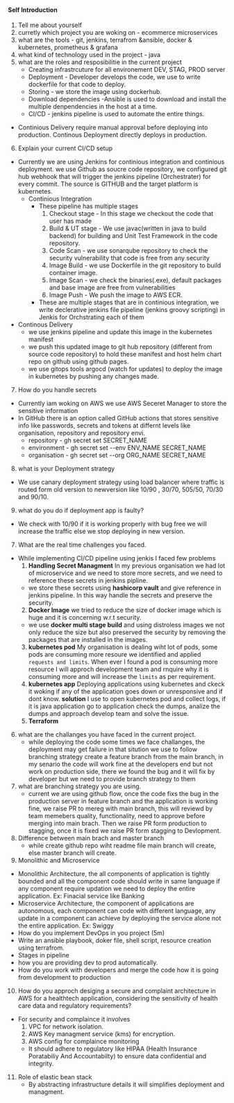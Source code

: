 #### Self Introduction
1. Tell me about yourself
2. curretly which project you are woking on  - ecommerce microservices
3. what are the tools - git, jenkins, terrafrom &ansible, docker & kubernetes, prometheus & grafana
4. what kind of technology used in the project - java
5. what are the roles and resposibilitie in the current project
    - Creating infrastrcuture for all environement DEV, STAG, PROD server
    - Deployment - Developer develops the code, we use to write dockerfile for that code to deploy.
    - Storing - we store the image using dockerhub.
    - Download dependencies -Ansible is used to download and install the multiple denpendencies in the host at a time.
    - CI/CD - jenkins pipeline is used to automate the entire things.
- Continious Delivery require manual approval before deploying into production. Continous Deployment directly deploys in production.
6. Explain your current CI/CD setup 
- Currently we are using Jenkins for continious integration and continious deployment. we use Github as soucre code repository, we configured git hub webhook that will trigger the jenkins pipeline (Orchestrater) for every commit. The source is GITHUB and the target platform is kubernetes. 
  - Continious Integration
    - These pipeline has multiple stages
        1. Checkout stage - In this stage we checkout the code that user has made
        2. Build & UT stage - We use javac(written in java to build backend) for building and Unit Test Framework in the code repository.
        3. Code Scan - we use sonarqube repository to check the security vulnerability that code is free from any security
        4. Image Build - we use Dockerfile in the git repository to build container image.
        5. Image Scan - we check the binaries(.exe), default packages and base image are free from  vulnerabilities 
        6. Image Push - We push the image to AWS ECR.
    - These are multiple stages that are in continious integration, we write declerative jenkins file pipeline (jenkins groovy scripting) in Jenkis for Orchstrating each of them
- Continous Delivery
    - we use jenkins pipeline and update this image in the kubernetes manifest
    - we push this updated image to git hub repository (different from source code repository) to hold these manifest and host  helm chart repo on github using github pages.
    - we use gitops tools argocd (watch for updates) to deploy the image in kubernetes by pushing any changes made.
7. How do you handle secrets
- Currently iam woking on AWS we use AWS Seceret Manager to store the sensitive information 
- In GitHub there is an option called GitHub actions that stores sensitive info like passwords, secrets and tokens at differnt levels like organisation, repository and repository envi.
    - repository - gh secret set SECRET_NAME
    - environment - gh secret set --env ENV_NAME SECRET_NAME
    - organisation - gh secret set --org ORG_NAME SECRET_NAME
8. what is your Deployment strategy
- We use canary deployment strategy using load balancer where traffic is routed form old version to newversion like 10/90 , 30/70, 505/50, 70/30 and 90/10.
9. what do you do if deployment app is faulty?
- We check with 10/90 if it is working properly with bug free we will increase the traffic else we stop deploying in new version.

7. What are the real time challenges you faced.
- While implementing CI/CD pipeline using jenkis I faced few problems
    1. **Handling Secret Managment** In my previous organisation we had lot of microservice and we need to store more secrets, and we need to reference these secrets in jenkins pipline.
    - we store these secrets using **hashicorp vault** and give reference in jenkins pipeline. In this way handle the secrets and preserve the security. 
    2. **Docker Image** we tried to reduce the size of docker image which is huge and it is concerning w.r.t security.
    - we use **docker multi stage build** and using distroless images we not only reduce the size but also preserved the security by removing the packages that are installed in the images.
    3. **kubernetes pod** My organisation is dealing wiht lot of pods, some pods are consuming more resoure we identified and applied `requests and limits`. When ever I found a pod is consuming more resource I will approch development team and rnquire why it is consuming more and will increase the `limits` as per requirement. 
    4. **kubernetes app**  Deploying applications using kubernetes and ckeck it woking if any of the application goes down or unresponsive and if dont know. **solution** I use to open kubernetes pod and collect logs, if it is java application go to application check the dumps, analize the dumps and approach develop team and solve the issue.
    5. **Terraform** 
6. what are the challanges you have faced in the current project.
    - while deploying the code some times we face challanges, the deployment may get failure in that sitution we use to follow branching strategy create a feature branch from the main branch, in my senario the code will work fine at the developers end but not work on production side, there we found the bug and it will fix by developer but we need to provide branch strategy to them
7. what are branching strategy you are using.
    - current we are using github flow, once the code fixs the bug in the production server in feature branch and the application is working fine, we raise PR to mereg with main branch, this will reviewd by team memebers quality, functionality, need to approve before merging into main brach. Then we raise PR form production to stagging, once it is fixed we raise PR form stagging to Devlopment.
8. Difference between main brach and master branch
    - while create github repo wiht readme file main branch will create, else master branch will create.
9. Monolithic and Microservice
- Monolithic Architecture, the all components of application is tightly bounded and all the component code should write in same language if any component require updation we need to deploy the entire application. Ex: Finacial service like Banking
- Microservice Architecture, the component of applications are autonomous, each component can code with different language, any update in a component can achieve by deploying the service alone not the entire application. Ex: Swiggy
- How do you implement DevOps in you project (5m)
- Write an ansible playbook, doker file, shell script, resource creation using terrafrom.
- Stages in pipeline
- how you are providing dev to prod automatically.
- How do you work with developers and merge the code how it is going from development to production
10. How do you approch desiging a secure and complaint architecture in AWS for a healthtech application, considering the sensitivity of health care data and regulatory requirements?
-  For security and complaince it involves 
    1. VPC for network isolation.
    2. AWS Key managment service (kms) for encryption.
    3. AWS config for complaince monitoring
    - It should adhere to regulatory like HIPAA (Health Insurance Poratabiliy And Accountabilty) to ensure data confidential and integrity.
11. Role of elastic bean stack
    - By abstracting infrastructure details it will simplifies deployment and managment.